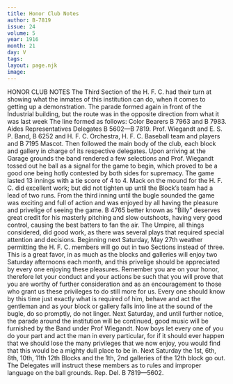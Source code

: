```yaml
---
title: Honor Club Notes
author: B-7819
issue: 24
volume: 5
year: 1916
month: 21
day: V
tags:
layout: page.njk
image:
---
```

HONOR CLUB NOTES      The Third Section of the H. F. C. had their turn at showing what the inmates of this institution can do, when it comes to getting up a demonstration. The parade formed again in front of the Industrial building, but the route was in the opposite direction from what it was last week The line formed as follows: Color Bearers B 7963 and B 7983. Aides Representatives Delegates B 5602—B 7819. Prof. Wiegandt and E. S. P. Band, B 6252 and H. F. C. Orchestra, H. F. C. Baseball team and players and B 7195 Mascot.      Then followed the main body of the club, each block and gallery in charge of its respective delegates. Upon arriving at the Garage grounds the band rendered a few selections and Prof. Wiegandt tossed out he ball as a signal for the game to begin, which proved to be a good one being hotly contested by both sides for supremacy. The game lasted 13 innings with a tie score of 4 to 4. Mack on the mound for the H. F. C. did excellent work; but did not tighten up until the Block’s team had a lead of two runs. From the third inning until the bugle sounded the game was exciting and full of action and was enjoyed by all having the pleasure and privelige of seeing the game. B 4765 better known as “Billy” deserves great credit for his masterly pitching and slow outshoots, having very good control, causing the best batters to fan the air. The Umpire, all things considered, did good work, as there was several plays that required special attention and decisions. Beginning next Saturday, May 27th weather permitting the H. F. C. members will go out in two Sections instead of three. This is a great favor, in as much as the blocks and galleries will enjoy two Saturday afternoons each month, and this privelige should be appreciated by every one enjoying these pleasures. Remember you are on your honor, therefore let your conduct and your actions be such that you will prove that you are worthy of further consideration and as an encouragement to those who grant us these privileges to do still more for us. Every one should know by this time just exactly what is required of him, behave and act the gentleman and as your block or gallery falls into line at the sound of the bugle, do so promptly, do not linger. Next Saturday, and until further notice, the parade around the institution will be continued, good music will be furnished by the Band under Prof Wiegandt. Now boys let every one of you do your part and act the man in every particular, for if it should ever happen that we should lose the many privileges that we now enjoy, you would find that this would be a mighty dull place to be in. Next Saturday the 1st, 6th, 8th, 10th, 11th 12th Blocks and the 1th, 2nd galleries of the 12th block go out. The Delegates will instruct these members as to rules and improper language on the ball grounds. Rep. Del. B 7819—5602.   





